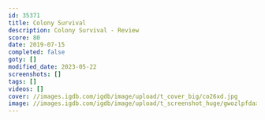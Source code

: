 ```yaml
---
id: 35371
title: Colony Survival
description: Colony Survival - Review
score: 80
date: 2019-07-15
completed: false
goty: []
modified_date: 2023-05-22
screenshots: []
tags: []
videos: []
cover: //images.igdb.com/igdb/image/upload/t_cover_big/co26xd.jpg
image: //images.igdb.com/igdb/image/upload/t_screenshot_huge/gwozlpfdaxlnoj8tgddx.jpg
---
```

